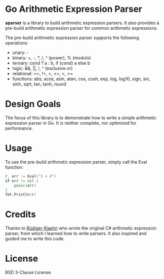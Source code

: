 # Go Arithmetic Expression Parser

**aparser** is a library to build arithmetic expression parsers. It also provides a pre-build arithmetic expression parser for common arithmetic expressions.

The pre-build arithmetic expression parser supports the following operations:

- unary: -
- binary: +, -, *, /, ^ (power), % (modulo)
- ternary: cond ? a : b, if (cond) a else b
- logic: &&, ||, !, ^ (exclusive or)
- relational: ==, !=, <, <=, >, >=
- functions: abs, acos, asin, atan, cos, cosh, exp, log, log10, sign, sin, sinh, sqrt, tan, tanh, round 

# Design Goals

The focus of this library is to demonstrate how to write a simple arithmetic expression parser in Go. It is neither complete, nor optimized for performance.

# Usage

To use the pre-build arithmetic expression parser, simply call the Eval function:

```go
r, err := Eval("3 + 4")
if err != nil {
    panic(err)
}
fmt.Println(r)
```

# Credits

Thanks to [Rüdiger Klaehn](https://github.com/rklaehn) who wrote the original C# arithmetic expression parser, from which I learned how to write parsers.
It also inspired and guided me to write this code.

# License

BSD 3-Clause License

